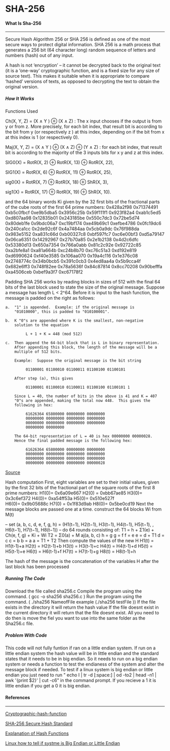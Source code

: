 # SHA-256

#### What Is Sha-256
<hr/>

Secure Hash Algorithm 256 or SHA 256 is defined as one of the most secure ways to protect digital information. 
SHA 256 is a math process that generates a 256 bit (64 character long) random sequence of letters and numbers 
(hash) out of any input.

A hash is not ‘encryption’ – it cannot be decrypted back to the original text (it is a ‘one-way’ cryptographic function, and 
is a fixed size for any size of source text). This makes it suitable when it is appropriate to compare ‘hashed’ versions of texts,
as opposed to decrypting the text to obtain the original version.


##### How It Works
Functions Used 

Ch(X, Y, Z) = (X ∧ Y ) ⊕ (X ∧ Z) : The x input chooses if the output is from y or from z. More precisely, for each bit index, that result bit is according to the bit from y (or respectively z ) at this index, depending on if the bit from x at this index is 1 (or respectively 0).

Maj(X, Y, Z) = (X ∧ Y ) ⊕ (X ∧ Z) ⊕ (Y ∧ Z) : for each bit index, that result bit is according to the majority of the 3 inputs bits for x y and z at this index.

SIG0(X) = RotR(X, 2) ⊕ RotR(X, 13) ⊕ RotR(X, 22),

SIG1(X) = RotR(X, 6) ⊕ RotR(X, 11) ⊕ RotR(X, 25),

sig0(X) = RotR(X, 7) ⊕ RotR(X, 18) ⊕ ShR(X, 3),

sig1(X) = RotR(X, 17) ⊕ RotR(X, 19) ⊕ ShR(X, 10).

and the 64 binary words Ki given by the 32 first bits of the fractional parts of the cube roots of the first
64 prime numbers:
0x428a2f98 0x71374491 0xb5c0fbcf 0xe9b5dba5 0x3956c25b 0x59f111f1 0x923f82a4 0xab1c5ed5
0xd807aa98 0x12835b01 0x243185be 0x550c7dc3 0x72be5d74 0x80deb1fe 0x9bdc06a7 0xc19bf174
0xe49b69c1 0xefbe4786 0x0fc19dc6 0x240ca1cc 0x2de92c6f 0x4a7484aa 0x5cb0a9dc 0x76f988da
0x983e5152 0xa831c66d 0xb00327c8 0xbf597fc7 0xc6e00bf3 0xd5a79147 0x06ca6351 0x14292967
0x27b70a85 0x2e1b2138 0x4d2c6dfc 0x53380d13 0x650a7354 0x766a0abb 0x81c2c92e 0x92722c85
0xa2bfe8a1 0xa81a664b 0xc24b8b70 0xc76c51a3 0xd192e819 0xd6990624 0xf40e3585 0x106aa070
0x19a4c116 0x1e376c08 0x2748774c 0x34b0bcb5 0x391c0cb3 0x4ed8aa4a 0x5b9cca4f 0x682e6ff3
0x748f82ee 0x78a5636f 0x84c87814 0x8cc70208 0x90befffa 0xa4506ceb 0xbef9a3f7 0xc67178f2


Padding
SHA 256 works by reading blocks in sizes of 512 with the final 64 bits of the last block used to state the size of the original message. 
 Suppose a message has length L < 2^64.  Before it is input to the
 hash function, the message is padded on the right as follows:

    a.  "1" is appended.  Example: if the original message is
        "01010000", this is padded to "010100001".

    b.  K "0"s are appended where K is the smallest, non-negative
        solution to the equation

             L + 1 + K = 448 (mod 512)

    c.  Then append the 64-bit block that is L in binary representation.
        After appending this block, the length of the message will be a
        multiple of 512 bits.

        Example:  Suppose the original message is the bit string

             01100001 01100010 01100011 01100100 01100101

        After step (a), this gives

             01100001 01100010 01100011 01100100 01100101 1

        Since L = 40, the number of bits in the above is 41 and K = 407
        "0"s are appended, making the total now 448.  This gives the
        following in hex:

             61626364 65800000 00000000 00000000
             00000000 00000000 00000000 00000000
             00000000 00000000 00000000 00000000
             00000000 00000000

        The 64-bit representation of L = 40 is hex 00000000 00000028.
        Hence the final padded message is the following hex:

             61626364 65800000 00000000 00000000
             00000000 00000000 00000000 00000000
             00000000 00000000 00000000 00000000
             00000000 00000000 00000000 00000028
[Source](https://tools.ietf.org/html/rfc4634#page-6)

Hash computation
First, eight variables are set to their initial values, given by the first 32 bits of the fractional part
of the square roots of the first 8 prime numbers:
H1(0)= 0x6a09e667 
H2(0) = 0xbb67ae85 
H3(0)= 0x3c6ef372
H4(0)= 0xa54ff53a
H5(0)= 0x510e527f  
H6(0)= 0x9b05688c 
H7(0) = 0x1f83d9ab 
H8(0)= 0x5be0cd19
Next the message blocks are passed one at a time. 
construct the 64 blocks Wi from M(t)

– set
(a, b, c, d, e, f, g, h) = (H1(t−1), H2(t−1), H3(t−1), H4(t−1), H5(t−1), , H6(t−1), H7(t−1), H8(t−1))
– do 64 rounds consisting of:
T1 = h + Σ1(e) + Ch(e, f, g) + Ki + Wi
T2 = Σ0(a) + M aj(a, b, c)
h = g
g = f
f = e
e = d + T1
d = c
c = b
b = a
a = T1 + T2
Then compute the values of the new H
H1(t) = H1(t-1)+a
H2(t) = H2(t-1)+b
H3(t) = H3(t-1)+c
H4(t) = H4(t-1)+d
H5(t) = H5(t-1)+e
H6(t) = H6(t-1)+f
H7(t) = H7(t-1)+g
H8(t) = H8(t-1)+h

The hash of the message is the concatenation of the variables H after the last block has been
processed


##### Running The Code
Download the file called sha256.c
Compile the program using the command. ( gcc -o sha256 sha256.c )
Run the program using the command. ( ./sha256 NameofFile example (./sha256 testFile ))
If the file exists in the directory it will return the hash value
If the file doesnt exist in the current directory it will return that the file doesnt exist. All you need to do then is move the fiel you want to use into the same folder as the Sha256.c file. 


##### Problem With Code
This code will not fully funtion if ran on a little endian system. If run on a little endian system the hash value will be in little endian and the standard states that it needs to be in big endian. So it needs to run on a big endian system or needs a function to test the endianess of the system and alter the message block if needed. To test if a linux system is big endian or little endian you just need to run  " echo I | tr -d [:space:] | od -to2 | head -n1 | awk '{print $2}' | cut -c6"   in the command prompt. If you recieve a 1 it is little endian if you get a 0 it is big endian.

#### References
<hr/>

[Cryptographic-hash-function](https://komodoplatform.com/cryptographic-hash-function/)

[SHA-256 Secure Hash Standard](https://nvlpubs.nist.gov/nistpubs/FIPS/NIST.FIPS.180-4.pdf)

[Explanation of Hash Functions](https://www.youtube.com/watch?v=mbekM2ErHfM)

[Linux how to tell if systme is Big Endian or Little Endian](https://serverfault.com/questions/163487/how-to-tell-if-a-linux-system-is-big-endian-or-little-endian)
